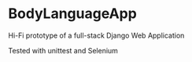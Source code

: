 # BodyLanguageApp
Hi-Fi prototype of a full-stack Django Web Application

Tested with unittest and Selenium
